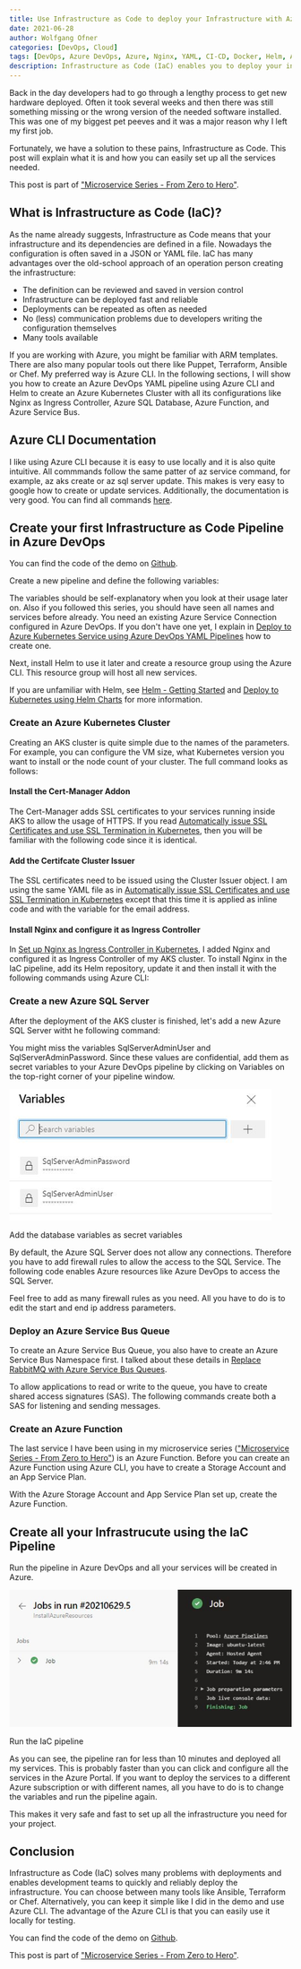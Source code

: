 ```yaml
---
title: Use Infrastructure as Code to deploy your Infrastructure with Azure DevOps
date: 2021-06-28
author: Wolfgang Ofner
categories: [DevOps, Cloud]
tags: [DevOps, Azure DevOps, Azure, Nginx, YAML, CI-CD, Docker, Helm, AKS, Kubernetes, IaC]
description: Infrastructure as Code (IaC) enables you to deploy your infrastructure fast and reliable and helps to increase the quality of the deployments.
---
```


Back in the day developers had to go through a lengthy process to get new hardware deployed. Often it took several weeks and then there was still something missing or the wrong version of the needed software installed. This was one of my biggest pet peeves and it was a major reason why I left my first job.

Fortunately, we have a solution to these pains, Infrastructure as Code. This post will explain what it is and how you can easily set up all the services needed.

This post is part of ["Microservice Series - From Zero to Hero"](/microservice-series-from-zero-to-hero).

## What is Infrastructure as Code (IaC)?

As the name already suggests, Infrastructure as Code means that your infrastructure and its dependencies are defined in a file. Nowadays the configuration is often saved in a JSON or YAML file. IaC has many advantages over the old-school approach of an operation person creating the infrastructure:

- The definition can be reviewed and saved in version control
- Infrastructure can be deployed fast and reliable
- Deployments can be repeated as often as needed
- No (less) communication problems due to developers writing the configuration themselves
- Many tools available

If you are working with Azure, you might be familiar with ARM templates. There are also many popular tools out there like Puppet, Terraform, Ansible or Chef. My preferred way is Azure CLI. In the following sections, I will show you how to create an Azure DevOps YAML pipeline using Azure CLI and Helm to create an Azure Kubernetes Cluster with all its configurations like Nginx as Ingress Controller, Azure SQL Database, Azure Function, and Azure Service Bus.

## Azure CLI Documentation

I like using Azure CLI because it is easy to use locally and it is also quite intuitive. All commmands follow the same patter of az service command, for example, az aks create or az sql server update. This makes is very easy to google how to create or update services. Additionally, the documentation is very good. You can find all commands <a href="https://docs.microsoft.com/en-us/cli/azure/reference-index?view=azure-cli-latest" target="_blank" rel="noopener noreferrer">here</a>. 

## Create your first Infrastructure as Code Pipeline in Azure DevOps

You can find the code of the demo on <a href="https://github.com/WolfgangOfner/MicroserviceDemo" target="_blank" rel="noopener noreferrer">Github</a>.

Create a new pipeline and define the following variables:

<script src="https://gist.github.com/WolfgangOfner/4c008011147ad58560e38d151091f025.js"></script>

The variables should be self-explanatory when you look at their usage later on. Also if you followed this series, you should have seen all names and services before already. You need an existing Azure Service Connection configured in Azure DevOps. If you don't have one yet, I explain in [Deploy to Azure Kubernetes Service using Azure DevOps YAML Pipelines](/deploy-kubernetes-azure-devops/#create-a-service-connection-in-azure-devops) how to create one.

Next, install Helm to use it later and create a resource group using the Azure CLI. This resource group will host all new services. 

<script src="https://gist.github.com/WolfgangOfner/d04b083e667c4471ae665e05a0427091.js"></script>

If you are unfamiliar with Helm, see [Helm - Getting Started](/helm-getting-started) and [Deploy to Kubernetes using Helm Charts](/deploy-kubernetes-using-helm) for more information.

### Create an Azure Kubernetes Cluster

Creating an AKS cluster is quite simple due to the names of the parameters. For example, you can configure the VM size, what Kubernetes version you want to install or the node count of your cluster. The full command looks as follows:

<script src="https://gist.github.com/WolfgangOfner/404ffb1a00477da4dea5c062d57e3586.js"></script>

#### Install the Cert-Manager Addon

The Cert-Manager adds SSL certificates to your services running inside AKS to allow the usage of HTTPS. If you read [Automatically issue SSL Certificates and use SSL Termination in Kubernetes](/automatically-issue-ssl-certificates-and-use-ssl-termination-in-kubernetes), then you will be familiar with the following code since it is identical.

<script src="https://gist.github.com/WolfgangOfner/7176f6e951717697d165f272f1ae5e00.js"></script>

#### Add the Certifcate Cluster Issuer

The SSL certificates need to be issued using the Cluster Issuer object. I am using the same YAML file as in [Automatically issue SSL Certificates and use SSL Termination in Kubernetes](/automatically-issue-ssl-certificates-and-use-ssl-termination-in-kubernetes) except that this time it is applied as inline code and with the variable for the email address.

<script src="https://gist.github.com/WolfgangOfner/08f4aa0160702ea68bd4932b7068b895.js"></script>

#### Install Nginx and configure it as Ingress Controller

In [Set up Nginx as Ingress Controller in Kubernetes](/setup-nginx-ingress-controller-kubernetes), I added Nginx and configured it as Ingress Controller of my AKS cluster. To install Nginx in the IaC pipeline, add its Helm repository, update it and then install it with the following commands using Azure CLI:

<script src="https://gist.github.com/WolfgangOfner/fad23a93de550bc27e13cd49558793a8.js"></script>

### Create a new Azure SQL Server

After the deployment of the AKS cluster is finished, let's add a new Azure SQL Server witht he following command:

<script src="https://gist.github.com/WolfgangOfner/77eff33e4b0ef026697b3175bd62e0d9.js"></script>

You might miss the variables SqlServerAdminUser and SqlServerAdminPassword. Since these values are confidential, add them as secret variables to your Azure DevOps pipeline by clicking on Variables on the top-right corner of your pipeline window. 

<div class="col-12 col-sm-10 aligncenter">
  <a href="/assets/img/posts/2021/06/Add-the-database-variables-as-secret-variables.jpg"><img loading="lazy" src="/assets/img/posts/2021/06/Add-the-database-variables-as-secret-variables.jpg" alt="Add the database variables as secret variables" /></a>
  
  <p>
   Add the database variables as secret variables
  </p>
</div>

By default, the Azure SQL Server does not allow any connections. Therefore you have to add firewall rules to allow the access to the SQL Service. The following code enables Azure resources like Azure DevOps to access the SQL Server. 

<script src="https://gist.github.com/WolfgangOfner/0561b8ae25e02484d2c53aa1e7ff9581.js"></script>

Feel free to add as many firewall rules as you need. All you have to do is to edit the start and end ip address parameters.

### Deploy an Azure Service Bus Queue

To create an Azure Service Bus Queue, you also have to create an Azure Service Bus Namespace first. I talked about these details in [Replace RabbitMQ with Azure Service Bus Queues](/replace-rabbitmq-azure-service-bus-queue).

<script src="https://gist.github.com/WolfgangOfner/df73e1d50da81bd4c77d5c741d8b7146.js"></script>

To allow applications to read or write to the queue, you have to create shared access signatures (SAS). The following commands create both a SAS for listening and sending messages.

<script src="https://gist.github.com/WolfgangOfner/71c0a1139bc53ecc5eb5b30a340391d6.js"></script>

### Create an Azure Function

The last service I have been using in my microservice series (["Microservice Series - From Zero to Hero"](/microservice-series-from-zero-to-hero)) is an Azure Function. Before you can create an Azure Function using Azure CLI, you have to create a Storage Account and an App Service Plan.

<script src="https://gist.github.com/WolfgangOfner/62243241c2a3bef5d41b6ce31f14b6cc.js"></script>

With the Azure Storage Account and App Service Plan set up, create the Azure Function.

<script src="https://gist.github.com/WolfgangOfner/0a73b0e93a0b5503e98e15056cb8a694.js"></script>

## Create all your Infrastrucute using the IaC Pipeline

Run the pipeline in Azure DevOps and all your services will be created in Azure. 

<div class="col-12 col-sm-10 aligncenter">
  <a href="/assets/img/posts/2021/06/Run-the-IaC-pipeline.jpg"><img loading="lazy" src="/assets/img/posts/2021/06/Run-the-IaC-pipeline.jpg" alt="Run the IaC pipeline" /></a>
  
  <p>
   Run the IaC pipeline
  </p>
</div>

As you can see, the pipeline ran for less than 10 minutes and deployed all my services. This is probably faster than you can click and configure all the services in the Azure Portal. If you want to deploy the services to a different Azure subscription or with different names, all you have to do is to change the variables and run the pipeline again.

This makes it very safe and fast to set up all the infrastructure you need for your project.

## Conclusion

Infrastructure as Code (IaC) solves many problems with deployments and enables development teams to quickly and reliably deploy the infrastructure. You can choose between many tools like Ansible, Terraform or Chef. Alternatively, you can keep it simple like I did in the demo and use Azure CLI. The advantage of the Azure CLI is that you can easily use it locally for testing. 

You can find the code of the demo on <a href="https://github.com/WolfgangOfner/MicroserviceDemo" target="_blank" rel="noopener noreferrer">Github</a>.

This post is part of ["Microservice Series - From Zero to Hero"](/microservice-series-from-zero-to-hero).